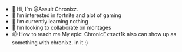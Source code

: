 - 👋 Hi, I’m @Assult Chronixz.
- 👀 I’m interested in fortnite and alot of gaming
- 🌱 I’m currently learning nothing
- 💞️ I’m looking to collaborate on montages
- 📫 How to reach me My epic:  ChronicExtract1k also can show up as something with chronixz. in it :)

<!---
ChronicExtract1k/ChronicExtract1k is a ✨ special ✨ repository because its `README.md` (this file) appears on your GitHub profile.
You can click the Preview link to take a look at your changes.
--->
